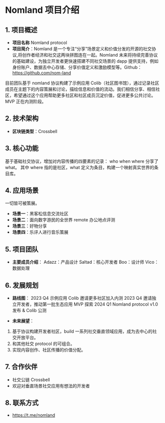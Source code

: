 # Nomland 项目介绍

## 1. 项目概述

- **项目名称** Nomland protocol
- **项目简介**：Nomland 是一个专注“分享”场景定义和价值分发的开源的社交协议,将创作者经济和社交这两块拼图连在一起。Nomland 未来将持续完善协议的基础建设，为独立开发者更快速搭建不同社交场景的 dapp 提供支持，例如身份账户、数据去中心存储、分享价值定义和激励模型等。Github：https://github.com/nom-land

目前团队基于 nomland 协议构建了示例应用 Colib（社区图书馆），通过记录社区成员在主题下的内容策展和讨论，描绘信息和价值的流动。我们相信分享、相信社区，希望通过这个应用帮助更多社区和社区成员沉淀价值，促进更多公共讨论。
MVP 正在内测阶段。

## 2. 技术架构

- **区块链类型**：Crossbell

## 3. 核心功能

基于基础社交协议，增加对内容传播的四要素的记录： who when where 分享了 what。
其中 where 指的是社区，what 定义为条目，构建一个映射真实世界的条目库。

## 4. 应用场景

一切皆可被策展。

- **场景一**：黑客松信息交流社区
- **场景二**：面向数字游民的全世界 remote 办公地点评测
- **场景三**：好物分享
- **场景四**：乐评人进行音乐策展

## 5. 项目团队

- **主要成员介绍**：
  Adazz：产品设计
  Saltad：核心开发者
  Boo：设计师
  Vico：数据处理

## 6. 发展规划

- **路线图**：
  2023 Q4 示例应用 Colib 邀请更多社区加入内测
  2023 Q4 邀请独立开发者，推动第一批生态应用 MVP 探索
  2024 Q1 Nomland protocol v1.0 发布 & Colib 公测

- **未来展望**：

1. 基于协议构建开发者社区，build 一系列社交垂直领域应用，成为去中心的社交开放平台。
2. 和其他社交 protocol 的可组合。
3. 实现内容创作、社区传播的价值分配。

## 7. 合作伙伴

- 社交公链 Crossbell
- 欢迎对垂直场景社交应用有想法的开发者

## 8. 联系方式

- https://t.me/nomland
